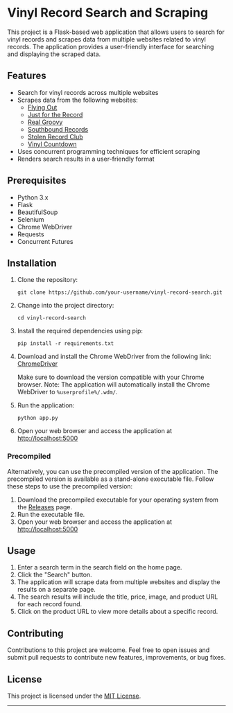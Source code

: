 # Vinyl Record Search and Scraping

This project is a Flask-based web application that allows users to search for vinyl records and scrapes data from multiple websites related to vinyl records. The application provides a user-friendly interface for searching and displaying the scraped data.

## Features

- Search for vinyl records across multiple websites
- Scrapes data from the following websites:
  - [Flying Out](https://flyingout.co.nz)
  - [Just for the Record](http://www.justfortherecord.co.nz)
  - [Real Groovy](https://realgroovy.co.nz)
  - [Southbound Records](https://www.southbound.co.nz)
  - [Stolen Record Club](https://stolenrecordclub.com)
  - [Vinyl Countdown](https://vinylcountdown.co.nz)
- Uses concurrent programming techniques for efficient scraping
- Renders search results in a user-friendly format

## Prerequisites

- Python 3.x
- Flask
- BeautifulSoup
- Selenium
- Chrome WebDriver
- Requests
- Concurrent Futures

## Installation

1. Clone the repository:

   ```shell
   git clone https://github.com/your-username/vinyl-record-search.git
   ```

2. Change into the project directory:

   ```shell
   cd vinyl-record-search
   ```

3. Install the required dependencies using pip:

   ```shell
   pip install -r requirements.txt
   ```

4. Download and install the Chrome WebDriver from the following link: [ChromeDriver](https://sites.google.com/a/chromium.org/chromedriver/downloads)

   Make sure to download the version compatible with your Chrome browser.
   Note: The application will automatically install the Chrome WebDriver to `%userprofile%/.wdm/`.

5. Run the application:

   ```shell
   python app.py
   ```

6. Open your web browser and access the application at [http://localhost:5000](http://localhost:5000)

### Precompiled

Alternatively, you can use the precompiled version of the application. The precompiled version is available as a stand-alone executable file. Follow these steps to use the precompiled version:

1. Download the precompiled executable for your operating system from the [Releases](https://github.com/SnaxxNZ/vinyl-record-search/releases/new) page.
2. Run the executable file.
3. Open your web browser and access the application at [http://localhost:5000](http://localhost:5000)

## Usage

1. Enter a search term in the search field on the home page.
2. Click the "Search" button.
3. The application will scrape data from multiple websites and display the results on a separate page.
4. The search results will include the title, price, image, and product URL for each record found.
5. Click on the product URL to view more details about a specific record.

## Contributing

Contributions to this project are welcome. Feel free to open issues and submit pull requests to contribute new features, improvements, or bug fixes.

## License

This project is licensed under the [MIT License](LICENSE).

---
```

